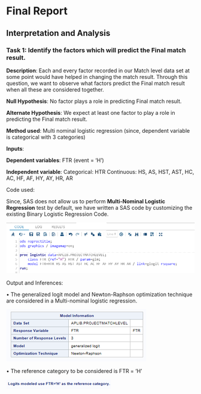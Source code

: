 # Final Report
## Interpretation and Analysis

### Task 1: Identify the factors which will predict the Final match result.

**Description**: Each and every factor recorded in our Match level data set at some point would have helped in changing the match result. Through this question, we want to observe what factors predict the Final match result when all these are considered together. 

**Null Hypothesis**: No factor plays a role in predicting Final match result. 

**Alternate Hypothesis**: We expect at least one factor to play a role in predicting the Final match result. 


**Method used**: Multi nominal logistic regression (since, dependent variable is categorical with 3 categories)


**Inputs**: 

  **Dependent variables**:  FTR (event = ‘H’)
  
  **Independent variable**: 
                            Categorical: HTR
                            Continuous: HS, AS, HST, AST, HC, AC, HF, AF, HY, AY, HR, AR

Code used:

Since, SAS does not allow us to perform **Multi-Nominal Logistic Regression**  test by default, we have written a SAS code by customizing the existing Binary Logistic Regression Code. 

![alt text](https://github.com/aparnaadiraju92/Statistical-Analysis-EPL-data/blob/master/Output%20Images/Task1-Img1.png)

Output and Inferences:

•	The generalized logit model and Newton-Raphson optimization technique are considered in a Multi-nominal logistic regression. 

![alt text](https://github.com/aparnaadiraju92/Statistical-Analysis-EPL-data/blob/master/Output%20Images/Task1-Img2.png)

•	The reference category to be considered is FTR = ‘H’ 

![alt text](https://github.com/aparnaadiraju92/Statistical-Analysis-EPL-data/blob/master/Output%20Images/Task1-Img3.png)
